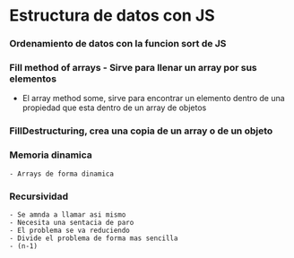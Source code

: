 # Estructura de datos con JS


### Ordenamiento de datos con la funcion sort de JS

###  Fill method of arrays - Sirve para llenar un array por sus elementos
 - El array method some, sirve para encontrar un elemento dentro de una propiedad que esta dentro de un array de objetos
###  FillDestructuring, crea una copia de un array o de un objeto

### Memoria dinamica
    - Arrays de forma dinamica
### Recursividad 
    - Se amnda a llamar asi mismo 
    - Necesita una sentacia de paro
    - El problema se va reduciendo
    - Divide el problema de forma mas sencilla
    - (n-1)